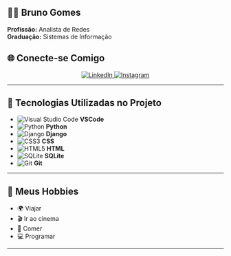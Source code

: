 

## 👨‍💻 **Bruno Gomes**
**Profissão:** Analista de Redes  
**Graduação:** Sistemas de Informação


## 🌐 **Conecte-se Comigo**

<p align="center">
  <a href="https://www.linkedin.com/in/bruno-gomes-12378315b/" target="_blank">
    <img src="https://img.shields.io/badge/LINKEDIN-black?style=for-the-badge&logo=linkedin&logoColor=0A66C2" alt="LinkedIn">
  </a>
  <a href="https://www.instagram.com/conti.gomes/" target="_blank">
    <img src="https://img.shields.io/badge/INSTAGRAM-black?style=for-the-badge&logo=instagram&logoColor=E4405F" alt="Instagram">
  </a>
</p>

---

## 🚀 **Tecnologias Utilizadas no Projeto**
- ![Visual Studio Code](https://img.shields.io/badge/VSCode-black?style=for-the-badge&logo=visual-studio-code&logoColor=007ACC) **VSCode**
- ![Python](https://img.shields.io/badge/Python-black?style=for-the-badge&logo=python&logoColor=3776AB) **Python**
- ![Django](https://img.shields.io/badge/Django-black?style=for-the-badge&logo=django&logoColor=092E20) **Django**
- ![CSS3](https://img.shields.io/badge/CSS3-black?style=for-the-badge&logo=css3&logoColor=1572B6) **CSS**
- ![HTML5](https://img.shields.io/badge/HTML5-black?style=for-the-badge&logo=html5&logoColor=E34F26) **HTML**
- ![SQLite](https://img.shields.io/badge/SQLite-black?style=for-the-badge&logo=sqlite&logoColor=003B57) **SQLite**
- ![Git](https://img.shields.io/badge/Git-black?style=for-the-badge&logo=git&logoColor=F05032) **Git**

---

## 🎯 **Meus Hobbies**
- 🌍 Viajar
- 🎬 Ir ao cinema
- 🍔 Comer
- 💻 Programar

---


